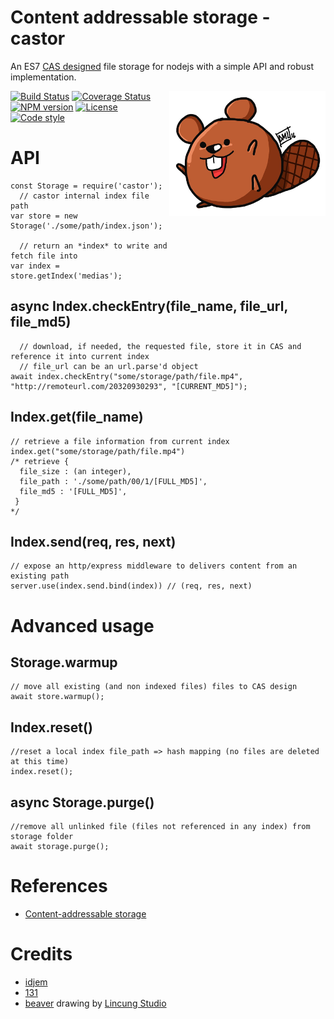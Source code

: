 # Content addressable storage - castor

An ES7 [CAS designed](https://en.wikipedia.org/wiki/Content-addressable_storage) file storage for nodejs with a simple API and robust implementation.

<img align="right" alt="castor drawing" src="https://raw.githubusercontent.com/131/castor/master/doc/castor.png"/>


[![Build Status](https://github.com/131/castor/actions/workflows/test.yml/badge.svg?branch=master)](https://github.com/131/castor/actions/workflows/test.yml)
[![Coverage Status](https://coveralls.io/repos/github/131/castor/badge.svg?branch=master)](https://coveralls.io/github/131/castor?branch=master)
[![NPM version](https://img.shields.io/npm/v/castor.svg)](https://www.npmjs.com/package/castor)
[![License](https://img.shields.io/badge/license-MIT-blue.svg)](http://opensource.org/licenses/MIT)
[![Code style](https://img.shields.io/badge/code%2fstyle-ivs-green.svg)](https://www.npmjs.com/package/eslint-plugin-ivs)



# API

```
const Storage = require('castor');
  // castor internal index file path
var store = new Storage('./some/path/index.json');

  // return an *index* to write and fetch file into
var index = store.getIndex('medias');
```


## async Index.checkEntry(file_name, file_url, file_md5)
```
  // download, if needed, the requested file, store it in CAS and reference it into current index
  // file_url can be an url.parse'd object
await index.checkEntry("some/storage/path/file.mp4", "http://remoteurl.com/20320930293", "[CURRENT_MD5]");
```


## Index.get(file_name)
```
// retrieve a file information from current index
index.get("some/storage/path/file.mp4") 
/* retrieve {
  file_size : (an integer),
  file_path : './some/path/00/1/[FULL_MD5]',
  file_md5 : '[FULL_MD5]',
 }
*/
```

## Index.send(req, res, next)
```
// expose an http/express middleware to delivers content from an existing path
server.use(index.send.bind(index)) // (req, res, next)
```


# Advanced usage

## Storage.warmup
```
// move all existing (and non indexed files) files to CAS design
await store.warmup();
```


## Index.reset()
```
//reset a local index file_path => hash mapping (no files are deleted at this time)
index.reset();
```


## async Storage.purge()
```
//remove all unlinked file (files not referenced in any index) from storage folder
await storage.purge();
```




# References
* [Content-addressable storage](https://en.wikipedia.org/wiki/Content-addressable_storage)

# Credits 
* [idjem](https://github.com/idjem)
* [131](https://github.com/131)
* [beaver](https://fr.wikipedia.org/wiki/Castor_(genre)) drawing by [Lincung Studio](https://www.youtube.com/channel/UCeGDCpWeOQnP8S9l7jrWgWw)

